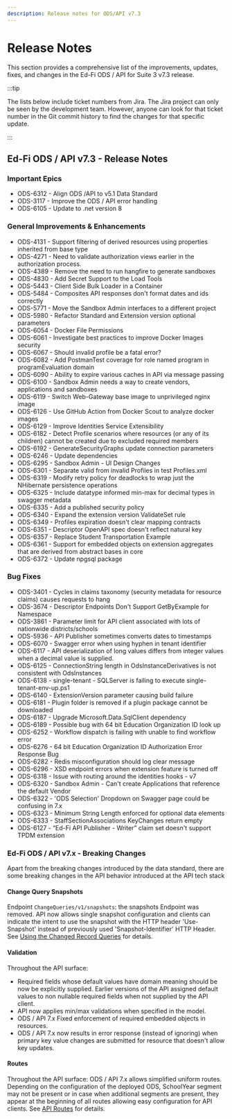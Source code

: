 ```yaml
---
description: Release notes for ODS/API v7.3
---
```


# Release Notes

This section provides a comprehensive list of the improvements, updates, fixes,
and changes in the Ed-Fi ODS / API for Suite 3 v7.3 release.

:::tip

The lists below include ticket numbers from Jira. The Jira project can only be
seen by the development team. However, anyone can look for that ticket number in
the Git commit history to find the changes for that specific update.

:::

## Ed-Fi ODS / API v7.3 - Release Notes

### Important Epics

* ODS-6312 - Align ODS /API to v5.1 Data Standard
* ODS-3117 - Improve the ODS / API error handling
* ODS-6105 - Update to .net version 8

### General Improvements & Enhancements

* ODS-4131 - Support filtering of derived resources using properties inherited
  from base type
* ODS-4271 - Need to validate authorization views earlier in the authorization
  process.
* ODS-4389 - Remove the need to run hangfire to generate sandboxes
* ODS-4830 - Add Secret Support to the Load Tools
* ODS-5443 - Client Side Bulk Loader in a Container
* ODS-5484 - Composites API responses don't format dates and ids correctly
* ODS-5771 - Move the Sandbox Admin interfaces to a different project
* ODS-5980 - Refactor Standard and Extension version optional parameters
* ODS-6054 - Docker File Permissions
* ODS-6061 - Investigate best practices to improve Docker Images security
* ODS-6067 - Should invalid profile be a fatal error?
* ODS-6082 - Add PostmanTest coverage for role named program in
  programEvaluation domain
* ODS-6090 - Ability to expire various caches in API via message passing
* ODS-6100 - Sandbox Admin needs a way to create vendors, applications and
  sandboxes
* ODS-6119 - Switch Web-Gateway base image to unprivileged nginx image
* ODS-6126 - Use GitHub Action from Docker Scout to analyze docker images
* ODS-6129 - Improve Identities Service Extensibility
* ODS-6182 - Detect Profile scenarios where resources (or any of its children)
  cannot be created due to excluded required members
* ODS-6192 - GenerateSecurityGraphs update connection parameters
* ODS-6246 - Update dependencies
* ODS-6295 - Sandbox Admin - UI Design Changes
* ODS-6301 - Separate valid from invalid Profiles in test Profiles.xml
* ODS-6319 - Modify retry policy for deadlocks to wrap just the NHibernate
  persistence operations
* ODS-6325 - Include datatype informed min-max for decimal types in swagger
  metadata
* ODS-6335 - Add a published security policy
* ODS-6340 - Expand the extension version ValidateSet rule
* ODS-6349 - Profiles expiration doesn't clear mapping contracts
* ODS-6351 - Descriptor OpenAPI spec doesn't reflect natural key
* ODS-6357 - Replace Student Transportation Example
* ODS-6361 - Support for embedded objects on extension aggregates that are
  derived from abstract bases in core
* ODS-6372 - Update npgsql package

### Bug Fixes

* ODS-3401 - Cycles in claims taxonomy (security metadata for resource claims)
  causes requests to hang
* ODS-3674 - Descriptor Endpoints Don't Support GetByExample for Namespace
* ODS-3861 - Parameter limit for API client associated with lots of nationwide
  districts/schools
* ODS-5936 - API Publisher sometimes converts dates to timestamps
* ODS-6070 - Swagger error when using hyphen in tenant identifier
* ODS-6117 - API deserialization of long values differs from integer values when
  a decimal value is supplied.
* ODS-6125 - ConnectionString length in OdsInstanceDerivatives is not consistent
  with OdsInstances
* ODS-6138 - single-tenant - SQLServer is failing to execute
  single-tenant-env-up.ps1
* ODS-6140 - ExtensionVersion parameter causing build failure
* ODS-6181 - Plugin folder is removed if a plugin package cannot be downloaded
* ODS-6187 - Upgrade Microsoft.Data.SqlClient dependency
* ODS-6189 - Possible bug with 64 bit Education Organization ID look up
* ODS-6252 - Workflow dispatch is failing with unable to find workflow error
* ODS-6276 - 64 bit Education Organization ID Authorization Error Response Bug
* ODS-6282 - Redis misconfiguration should log clear message
* ODS-6296 - XSD endpoint errors when extension feature is turned off
* ODS-6318 - Issue with routing around the identities hooks - v7
* ODS-6320 - Sandbox Admin - Can't create Applications that reference the
  default Vendor
* ODS-6322 - 'ODS Selection' Dropdown on Swagger page could be confusing in 7.x
* ODS-6323 - Minimum String Length enforced for optional data elements
* ODS-6333 - StaffSectionAssociations KeyChanges return empty
* ODS-6127 - “Ed-Fi API Publisher - Writer” claim set doesn't support TPDM
  extension

### Ed-Fi ODS / API v7.x - Breaking Changes

Apart from the breaking changes introduced by the data standard, there are some
breaking changes in the API behavior introduced at the API tech stack

#### Change Query Snapshots

Endpoint `ChangeQueries/v1/snapshots`: the snapshots Endpoint was removed. API
now allows single snapshot configuration and clients can indicate the intent to
use the snapshot with the HTTP header 'Use-Snapshot' instead of previously used
'Snapshot-Identifier' HTTP Header. See [Using the Changed Record
Queries](../client-developers-guide/using-the-changed-record-queries.md) for
details.

#### Validation

Throughout the API surface:

* Required fields whose default values have domain meaning should be now be
  explicitly supplied. Earlier versions of the API assigned default values to
  non nullable required fields when not supplied by the API client.
* API now applies min/max validations when specified in the model.
* ODS / API 7.x Fixed enforcement of required embedded objects in resources.
* ODS / API 7.x now results in error response (instead of ignoring) when primary
  key value changes are submitted for resource that doesn't allow key updates.

#### Routes

Throughout the API surface: ODS / API 7.x allows simplified uniform routes.
Depending on the configuration of the deployed ODS, SchoolYear segment may not
be present or in case when additional segments are present, they appear at the
beginning of all routes allowing easy configuration for API clients. See [API
Routes](../client-developers-guide/api-routes.md) for details.
